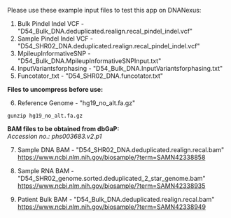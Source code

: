 Please use these example input files to test this app on DNANexus:

1. Bulk Pindel Indel VCF - "D54_Bulk_DNA.deduplicated.realign.recal_pindel_indel.vcf"
2. Sample Pindel Indel VCF - "D54_SHR02_DNA.deduplicated.realign.recal_pindel_indel.vcf"
3. MpileupInformativeSNP - "D54_Bulk_DNA.MpileupInformativeSNPInput.txt"
4. InputVariantsforphasing - "D54_Bulk_DNA.InputVariantsforphasing.txt"
5. Funcotator_txt - "D54_SHR02_DNA.funcotator.txt"

**Files to uncompress before use:**

6. Reference Genome - "hg19_no_alt.fa.gz"
```
gunzip hg19_no_alt.fa.gz
```
**BAM files to be obtained from dbGaP:**  
_Accession no.: phs003683.v2.p1_

7. Sample DNA BAM - "D54_SHR02_DNA.deduplicated.realign.recal.bam"  
https://www.ncbi.nlm.nih.gov/biosample/?term=SAMN42338858

9. Sample RNA BAM - "D54_SHR02_genome.sorted.deduplicated_2_star_genome.bam"  
https://www.ncbi.nlm.nih.gov/biosample/?term=SAMN42338935

10. Patient Bulk BAM - "D54_Bulk_DNA.deduplicated.realign.recal.bam"  
https://www.ncbi.nlm.nih.gov/biosample/?term=SAMN42338949
